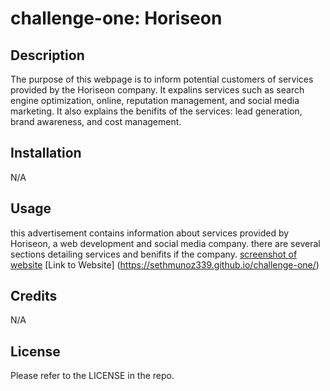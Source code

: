 # challenge-one: Horiseon 

## Description

The purpose of this webpage is to inform potential customers of services provided by the Horiseon company. It expalins services such as search engine optimization, online, reputation management, and social media marketing. It also explains the benifits of the  services: lead generation, brand awareness, and cost management.  

## Installation

N/A

## Usage

this advertisement contains information about services provided by Horiseon, a web development and social media company. there are several sections detailing services and benifits if the company. 
[screenshot of website](https://github.com/SethMunoz339/challenge-one/blob/main/screenshot.png?raw=true)
[Link to Website] (https://sethmunoz339.github.io/challenge-one/)
## Credits

N/A

## License

Please refer to the LICENSE in the repo.
